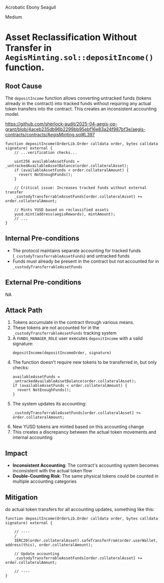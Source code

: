 Acrobatic Ebony Seagull

Medium

# Asset Reclassification Without Transfer in `AegisMinting.sol::depositIncome()` function.

## Root Cause

The `depositIncome` function allows converting untracked funds (tokens already in the contract) into tracked funds without requiring any actual token transfers into the contract. This creates an inconsistent accounting model.

https://github.com/sherlock-audit/2025-04-aegis-op-grant/blob/4aceb235db96b2299bb95ebf16e83a24f987bf3e/aegis-contracts/contracts/AegisMinting.sol#L397

```solidity
function depositIncome(OrderLib.Order calldata order, bytes calldata signature) external {
    // ...verification checks...
    
    uint256 availableAssetFunds = _untrackedAvailableAssetBalance(order.collateralAsset);
    if (availableAssetFunds < order.collateralAmount) {
      revert NotEnoughFunds();
    }

    // Critical issue: Increases tracked funds without external transfer
    _custodyTransferrableAssetFunds[order.collateralAsset] += order.collateralAmount;
    
    // Mints YUSD based on reclassified assets
    yusd.mint(address(aegisRewards), mintAmount);
    // ...
}
```

## Internal Pre-conditions

- The protocol maintains separate accounting for tracked funds (`_custodyTransferrableAssetFunds`) and untracked funds
- Funds must already be present in the contract but not accounted for in `_custodyTransferrableAssetFunds`

## External Pre-conditions

NA
## Attack Path

1. Tokens accumulate in the contract through various means.
2. These tokens are not accounted for in the `_custodyTransferrableAssetFunds` tracking system
3. A `FUNDS_MANAGER_ROLE` user executes `depositIncome` with a valid signature:
   ```solidity
   depositIncome(depositIncomeOrder, signature)
   ```
4. The function doesn't require new tokens to be transferred in, but only checks:
   ```solidity
   availableAssetFunds = _untrackedAvailableAssetBalance(order.collateralAsset);
   if (availableAssetFunds < order.collateralAmount) {
     revert NotEnoughFunds();
   }
   ```
5. The system updates its accounting:
   ```solidity
   _custodyTransferrableAssetFunds[order.collateralAsset] += order.collateralAmount;
   ```
6. New YUSD tokens are minted based on this accounting change
7. This creates a discrepancy between the actual token movements and internal accounting

## Impact

- **Inconsistent Accounting**: The contract's accounting system becomes inconsistent with the actual token flow
- **Double-Counting Risk**: The same physical tokens could be counted in multiple accounting categories

## Mitigation

do actual token transfers for all accounting updates, something like this:
```solidity
function depositIncome(OrderLib.Order calldata order, bytes calldata signature) external {

    // ----
    /
    IERC20(order.collateralAsset).safeTransferFrom(order.userWallet, address(this), order.collateralAmount);
    
    // Update accounting
    _custodyTransferrableAssetFunds[order.collateralAsset] += order.collateralAmount;
    
    // ----
}
```